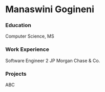 # Manaswini Gogineni

### Education
Computer Science, MS

### Work Experience
Software Engineer 2 JP Morgan Chase & Co.

### Projects
ABC
